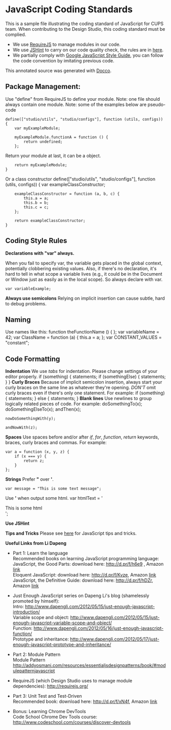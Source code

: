 JavaScript Coding Standards
===========================

This is a sample file illustrating the coding standard of JavaScript for CUPS team. When contributing
to the Design Studio, this coding standard must be complied.

* We use [RequireJS](http://requirejs.org/) to manage modules in our code.
* We use [JSHint](http://www.jshint.com/) to carry on our code quality check, the rules are in [here](https://github.com/luislee818/dotfiles/blob/master/jshintrc).
* We partially comply with [Google JavaScript Style Guide](http://google-styleguide.googlecode.com/svn/trunk/javascriptguide.xml), you can follow the code convention by imitating previous code.

This annotated source was generated with [Docco](http://jashkenas.github.io/docco/).

Package Management:
-------------------
Use "define" from RequireJS to define your module. Note: one file should always contain one module.
    Note: some of the examples below are pseudo-code

    define(["studio/utils", "studio/configs"], function (utils, configs)) {
        var myExampleModule;

        myExampleModule.functionA = function () {
            return undefined;
        };

Return your module at last, it can be a object.

        return myExampleModule;
    }

Or a class constructor
    define(["studio/utils", "studio/configs"], function (utils, configs)) {
        var exampleClassConstructor;

        exampleClassConstructor = function (a, b, c) {
            this.a = a;
            this.b = b;
            this.c = c;
        };

        return exampleClassConstructor;
    }

Coding Style Rules
------------------
**Declarations with "var" always.**

When you fail to specify var, the variable gets placed in the global context, potentially clobbering existing values. Also, if there's no declaration, it's hard to tell in what scope a variable lives (e.g., it could be in the Document or Window just as easily as in the local scope). So always declare with var.

    var variableExample;

**Always use semicolons**
Relying on implicit insertion can cause subtle, hard to debug problems.

Naming
------
Use names like this:
    function theFunctionName () { };
    var variableName = 42;
    var ClassName = function (a) {
        this.a = a;
    };
    var CONSTANT_VALUES = "constant";

Code Formatting
--------------
**Indentation**
We use *tabs* for indentation. Please change settings of your editor properly.
    if (something) {
        statements;
        if (somethingElse) {
            statements;
        }
    }
**Curly Braces**
Because of implicit semicolon insertion, always start your curly braces on the same line as whatever they're opening. _DON'T_ omit curly braces even if there's only one statement. For example:
    if (something) {
        statements;
    } else {
        statements;
    }
**Blank lines**
Use newlines to group logically related pieces of code. For example:
    doSomethingTo(x);
    doSomethingElseTo(x);
    andThen(x);

    nowDoSomethingWith(y);

    andNowWith(z);

**Spaces**
Use spaces before and/or after _if_, _for_, _function_, _return_ keywords, braces, curly braces and commas. For example:

    var a = function (x, y, z) {
        if (x === y) {
            return z;
        }
    };

**Strings**
Prefer **"** over **'**.

    var message = "This is some text message";
Use **'** when output some html.
    var htmlText = '<div href="#">This is some html</div>';

**Use JSHint**

**Tips and Tricks**
Please see [here](http://google-styleguide.googlecode.com/svn/trunk/javascriptguide.xml?showone=Tips_and_Tricks#Tips_and_Tricks) for JavaScript tips and tricks.

**Useful Links from Li Dapeng**

* Part 1: Learn the language<br>
Recommended books on learning JavaScript programming language:
JavaScript, the Good Parts: download here: http://d.pr/f/h6e9 , Amazon [link](http://www.amazon.com/JavaScript-The-Good-Parts-ebook/dp/B0026OR2ZY/ref=sr_1_6?ie=UTF8&qid=1374126438&sr=8-6&keywords=javascript)<br>
Eloquent JavaScript: download here: http://d.pr/f/Kvze,  Amazon [link](http://www.amazon.com/Eloquent-JavaScript-Introduction-Programming-ebook/dp/B004OEJNQ0/ref=sr_1_26?ie=UTF8&qid=1374126449&sr=8-26&keywords=javascript)<br>
JavaScript, the Definitive Guide: download here: http://d.pr/f/hDZr,  Amazon [link](http://www.amazon.com/JavaScript-Definitive-Guide-Guides-ebook/dp/B004XQX4K0/ref=sr_1_2?ie=UTF8&qid=1374126438&sr=8-2&keywords=javascript)<br>

* Just Enough JavaScript series on Dapeng Li's blog (shamelessly promoted by himself):<br>
Intro: http://www.dapengli.com/2012/05/15/just-enough-javascript-introduction/<br>
Variable scope and object: http://www.dapengli.com/2012/05/15/just-enough-javascript-variable-scope-and-object/<br>
Function: http://www.dapengli.com/2012/05/16/just-enough-javascript-function/<br>
Prototype and inheritance: http://www.dapengli.com/2012/05/17/just-enough-javascript-prototype-and-inheritance/<br>

* Part 2: Module Pattern<br>
Module Pattern
http://addyosmani.com/resources/essentialjsdesignpatterns/book/#modulepatternjavascript

* RequireJS (which Design Studio uses to manage module dependencies):
http://requirejs.org/

* Part 3: Unit Test and Test-Driven<br>
Recommended book: download here: http://d.pr/f/xN4f, Amazon [link](http://www.amazon.com/The-Art-Unit-Testing-Examples/dp/1933988274/ref=sr_1_1?ie=UTF8&qid=1374126377&sr=8-1&keywords=art+of+unit+testing)

* Bonus: Learning Chrome DevTools<br>
Code School Chrome Dev Tools course: http://www.codeschool.com/courses/discover-devtools

